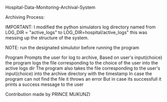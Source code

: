 Hospital-Data-Monitoring-Archival-System

Archiving Process:

IMPORTANT: I modified the python simulators log directory named from LOG_DIR = "active_logs"  to LOG_DIR=hospital/active_logs" this was messing up the structure of the system.


NOTE: run the designated simulutor before running the program

Program Prompts the user for log to archive,
Based on user's input(choice) the program logs the file corresponding to the choice of the user into the active logs dir
The program also takes the file corresponding to the user's input(choice) into the archive directory with the timestamp
In case the program can not find the file it throws an error
But in case its successfull it prints a success message to the user

Contribution made by PRINCE MUKUNZI
